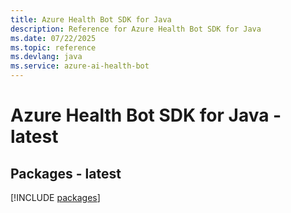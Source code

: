```yaml
---
title: Azure Health Bot SDK for Java
description: Reference for Azure Health Bot SDK for Java
ms.date: 07/22/2025
ms.topic: reference
ms.devlang: java
ms.service: azure-ai-health-bot
---
```

# Azure Health Bot SDK for Java - latest
## Packages - latest
[!INCLUDE [packages](health-bot-index.md)]
